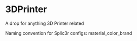3DPrinter
=========

A drop for anything 3D Printer related

Naming convention for Splic3r configs:
material_color_brand
